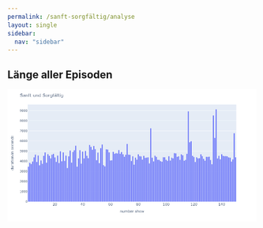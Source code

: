 ```yaml
---
permalink: /sanft-sorgfältig/analyse
layout: single
sidebar:
  nav: "sidebar"
---
```


## Länge aller Episoden

![Länge Episoden "Sanft und Sorgfältig"](../../img/ss_duration.png)